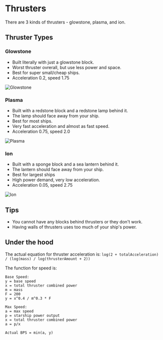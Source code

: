 
# Thrusters
There are 3 kinds of thrusters - glowstone, plasma, and ion.

## Thruster Types
### Glowstone
- Built literally with just a glowstone block.
- Worst thruster ovrerall, but use less power and space.
- Best for super small/cheap ships.
- Acceleration 0.2, speed 1.75

![Glowstone]

### Plasma
- Built with a redstone block and a redstone lamp behind it.
- The lamp should face away from your ship.
- Best for most ships.
- Very fast acceleration and almost as fast speed. 
- Acceleration 0.75, speed 2.0

![Plasma]

### Ion 
- Built with a sponge block and a sea lantern behind it.
- The lantern should face away from your ship.
- Best for largest ships
- High power demand, very low acceleration.
- Acceleration 0.05, speed 2.75

![Ion]

## Tips
- You cannot have any blocks behind thrusters or they don't work.
- Having walls of thrusters uses too much of your ship's power.

## Under the hood
The actual equation for thruster acceleration is:
`log(2 + totalAcceleration) / (log(mass) / log(thrusterAmount + 2))`

The function for speed is: 
```
Base Speed:
y = base speed
x = total thruster combined power
m = mass
F = 200
y = x^0.4 / m^0.3 * F

Max Speed:
a = max speed
p = starship power output
x = total thruster combined power
a = p/x

Actual BPS = min(a, y)
```

[Glowstone]: https://i.imgur.com/QtsjFnN.png
[Plasma]: https://i.imgur.com/da4g1Pr.png
[Ion]: https://i.imgur.com/zSYwLRE.png
